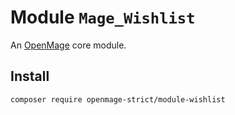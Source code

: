 # Module `Mage_Wishlist`

An [OpenMage][1] core module.

## Install

``` bash
composer require openmage-strict/module-wishlist
```

[1]: https://github.com/OpenMage/magento-lts

